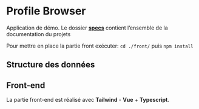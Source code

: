 # Profile Browser

Application de démo.
Le dossier [**specs**](./specs/) contient l’ensemble de la documentation du projets

Pour mettre en place la partie front exécuter:
`cd ./front/`
puis
`npm install`

## Structure des données

## Front-end

La partie front-end est réalisé avec **Tailwind** - **Vue** + **Typescript**.
